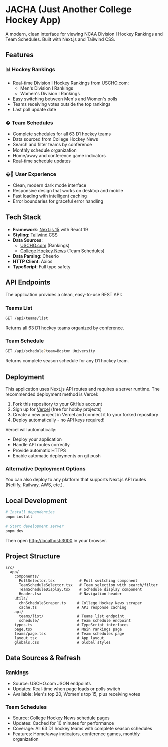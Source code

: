 # JACHA (Just Another College Hockey App)

A modern, clean interface for viewing NCAA Division I Hockey Rankings and Team Schedules. Built with Next.js and Tailwind CSS.

## Features

### 📊 Hockey Rankings
- Real-time Division I Hockey Rankings from USCHO.com:
  - Men's Division I Rankings  
  - Women's Division I Rankings
- Easy switching between Men's and Women's polls
- Teams receiving votes outside the top rankings
- Last poll update date

### � Team Schedules  
- Complete schedules for all 63 D1 hockey teams
- Data sourced from College Hockey News
- Search and filter teams by conference
- Monthly schedule organization
- Home/away and conference game indicators
- Real-time schedule updates

### �🎨 User Experience
- Clean, modern dark mode interface
- Responsive design that works on desktop and mobile
- Fast loading with intelligent caching
- Error boundaries for graceful error handling

## Tech Stack

- **Framework**: [Next.js 15](https://nextjs.org/) with React 19
- **Styling**: [Tailwind CSS](https://tailwindcss.com/)
- **Data Sources**: 
  - [USCHO.com](https://www.uscho.com/) (Rankings)
  - [College Hockey News](https://www.collegehockeynews.com/) (Team Schedules)
- **Data Parsing**: Cheerio
- **HTTP Client**: Axios
- **TypeScript**: Full type safety

## API Endpoints

The application provides a clean, easy-to-use REST API:

### Teams List
```bash
GET /api/teams/list
```
Returns all 63 D1 hockey teams organized by conference.

### Team Schedule  
```bash
GET /api/schedule?team=Boston University
```
Returns complete season schedule for any D1 hockey team.

## Deployment

This application uses Next.js API routes and requires a server runtime. The recommended deployment method is Vercel:

1. Fork this repository to your GitHub account
2. Sign up for [Vercel](https://vercel.com) (free for hobby projects)  
3. Create a new project in Vercel and connect it to your forked repository
4. Deploy automatically - no API keys required!

Vercel will automatically:

- Deploy your application
- Handle API routes correctly  
- Provide automatic HTTPS
- Enable automatic deployments on git push

### Alternative Deployment Options

You can also deploy to any platform that supports Next.js API routes (Netlify, Railway, AWS, etc.).

## Local Development

```bash
# Install dependencies
pnpm install

# Start development server
pnpm dev
```

Then open [http://localhost:3000](http://localhost:3000) in your browser.

## Project Structure

```text
src/
  app/
    components/
      PollSelector.tsx           # Poll switching component
      TeamScheduleSelector.tsx   # Team selection with search/filter
      TeamScheduleDisplay.tsx    # Schedule display component
      Header.tsx                 # Navigation header
    utils/
      chnScheduleScraper.ts     # College Hockey News scraper
      cache.ts                  # API response caching
    api/
      teams/list/               # Teams list endpoint
      schedule/                 # Team schedule endpoint
    types.ts                    # TypeScript interfaces
    page.tsx                    # Main rankings page
    teams/page.tsx              # Team schedules page
    layout.tsx                  # App layout
    globals.css                 # Global styles
```

## Data Sources & Refresh

### Rankings
- Source: USCHO.com JSON endpoints
- Updates: Real-time when page loads or polls switch
- Available: Men's top 20, Women's top 15, plus receiving votes

### Team Schedules
- Source: College Hockey News schedule pages
- Updates: Cached for 10 minutes for performance
- Coverage: All 63 D1 hockey teams with complete season schedules
- Features: Home/away indicators, conference games, monthly organization

